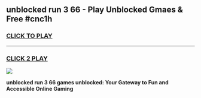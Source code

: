
## unblocked run 3 66 - Play Unblocked Gmaes & Free #cnc1h
<h3>
<a href="https://news.freeplayer.one?title=unblocked_run_3_66&ref=03M">CLICK TO PLAY</a></h3>
<hr>

<h3>
<a href="https://news.freeplayer.one?title=unblocked_run_3_66&ref=03M">CLICK 2 PLAY</a>
  
</h3>

<a href="https://news.freeplayer.one?title=unblocked_run_3_66&ref=03M"><img src="https://clearcache.store/games.png"></a>


**unblocked run 3 66 games unblocked: Your Gateway to Fun and Accessible Online Gaming**
